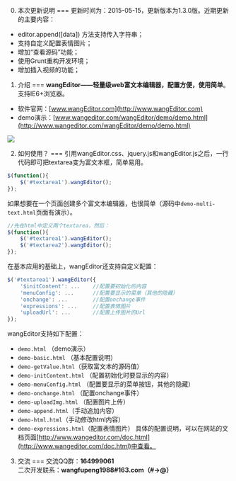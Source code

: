 0. 本次更新说明
===
更新时间为：2015-05-15，更新版本为1.3.0版。近期更新的主要内容：<br/>
* editor.append([data]) 方法支持传入字符串；
* 支持自定义配置表情图片；
* 增加“查看源码”功能；
* 使用Grunt重构开发环境；
* 增加插入视频的功能；

1. 介绍
===
<b>wangEditor——轻量级web富文本编辑器，配置方便，使用简单</b>。支持IE6+浏览器。<br/>

* 软件官网：[www.wangEditor.com](http://www.wangEditor.com)
* demo演示：[www.wangeditor.com/wangEditor/demo/demo.html](http://www.wangeditor.com/wangEditor/demo/demo.html)

![](http://images.cnitblog.com/blog2015/138012/201504/092122513835286.png)

2. 如何使用？
===
引用wangEditor.css、jquery.js和wangEditor.js之后，一行代码即可把textarea变为富文本框，简单易用。
```javascript
$(function(){
	$('#textarea1').wangEditor();
});
```
如果想要在一个页面创建多个富文本编辑器，也很简单（源码中<code>demo-multi-text.html</code>页面有演示）。
```javascript
//先在html中定义两个textarea，然后：
$(function(){
    $('#textarea1').wangEditor();
    $('#textarea2').wangEditor();
});
```
在基本应用的基础上，wangEditor还支持自定义配置：
```javascript
$('#textarea1').wangEditor({
	'$initContent': ...    //配置要初始化的内容
	'menuConfig': ...      //配置要显示的菜单（其他的隐藏）
	'onchange': ...        //配置onchange事件
    'expressions': ...     //配置表情图片
	'uploadUrl': ...       //配置上传图片的Url
});
```
wangEditor支持如下配置：
* <code>demo.html</code> （demo演示）
* <code>demo-basic.html</code> （基本配置说明）
* <code>demo-getValue.html</code>（获取富文本的源码值）
* <code>demo-initContent.html</code> （配置初始化时要显示的内容）
* <code>demo-menuConfig.html</code> （配置要显示的菜单按钮，其他的隐藏）
* <code>demo-onchange.html</code> （配置onchange事件）
* <code>demo-uploadImg.html</code> （配置图片上传）
* <code>demo-append.html</code>（手动追加内容）
* <code>demo-html.html</code>（手动修改html内容）
* <code>demo-expressions.html</code>（配置表情图片）
具体的配置说明，可以在网站的文档页面[http://www.wangeditor.com/doc.html](http://www.wangeditor.com/doc.html)中查看。

3. 交流
===
交流QQ群：<b>164999061</b> <br />
二次开发联系：<b>wangfupeng1988#163.com（#->@）</b>